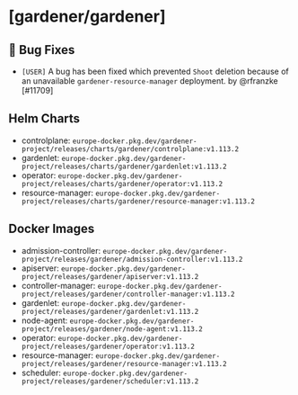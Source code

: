 # [gardener/gardener]

## 🐛 Bug Fixes

- `[USER]` A bug has been fixed which prevented `Shoot` deletion because of an unavailable `gardener-resource-manager` deployment. by @rfranzke [#11709]

## Helm Charts
- controlplane: `europe-docker.pkg.dev/gardener-project/releases/charts/gardener/controlplane:v1.113.2`
- gardenlet: `europe-docker.pkg.dev/gardener-project/releases/charts/gardener/gardenlet:v1.113.2`
- operator: `europe-docker.pkg.dev/gardener-project/releases/charts/gardener/operator:v1.113.2`
- resource-manager: `europe-docker.pkg.dev/gardener-project/releases/charts/gardener/resource-manager:v1.113.2`
## Docker Images
- admission-controller: `europe-docker.pkg.dev/gardener-project/releases/gardener/admission-controller:v1.113.2`
- apiserver: `europe-docker.pkg.dev/gardener-project/releases/gardener/apiserver:v1.113.2`
- controller-manager: `europe-docker.pkg.dev/gardener-project/releases/gardener/controller-manager:v1.113.2`
- gardenlet: `europe-docker.pkg.dev/gardener-project/releases/gardener/gardenlet:v1.113.2`
- node-agent: `europe-docker.pkg.dev/gardener-project/releases/gardener/node-agent:v1.113.2`
- operator: `europe-docker.pkg.dev/gardener-project/releases/gardener/operator:v1.113.2`
- resource-manager: `europe-docker.pkg.dev/gardener-project/releases/gardener/resource-manager:v1.113.2`
- scheduler: `europe-docker.pkg.dev/gardener-project/releases/gardener/scheduler:v1.113.2`
